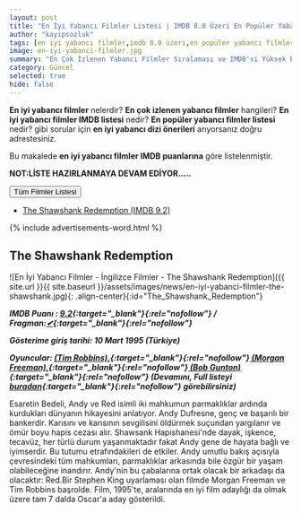 ```yaml
---
layout: post
title: "En İyi Yabancı Filmler Listesi | IMDB 8.0 Üzeri En Popüler Yabancı Film İzleme Listesi | 2019"
author: "kayipsozluk"
tags: [en iyi yabancı filmler,imdb 8.0 üzeri,en popüler yabancı filmler]
image: en-iyi-yabanci-filmler.jpg
summary: "En Çok İzlenen Yabancı Filmler Sıralaması ve IMDB'si Yüksek En İyi Film İzleme Listesi: 2019 IMDB İyi Yabancı Filmler ve Mutlaka İzlenmesi Gereken Yabancı Filmler - Sadece IMDB Puanı 8.0 ve Üzeri Yabancı Film Tavsiyeleri. En Popüler Yabancı Filmler Sıralaması"
category: Güncel
selected: true
hide: false
---
```

**En iyi yabancı filmler** nelerdir? **En çok izlenen yabancı filmler** hangileri? **En iyi yabancı filmler IMDB listesi** nedir? **En popüler yabancı filmler listesi** nedir? gibi sorular için **en iyi yabancı dizi önerileri** arıyorsanız doğru adrestesiniz.

Bu makalede **en iyi yabancı filmler IMDB puanlarına** göre listelenmiştir. 

**NOT:LİSTE HAZIRLANMAYA DEVAM EDİYOR.....**

<button class="btn btn-success collapsed" type="button" data-toggle="collapse" data-target="#collapseExample" aria-expanded="false" aria-controls="collapseExample">
    Tüm Filmler Listesi
  </button>

  <div class="collapse" id="collapseExample" style="">
  <div class="card card-body">

<ul class="list-group"> 
  <li class="list-group-item"><a href="#The_Shawshank_Redemption">The Shawshank Redemption (IMDB 9.2)</a></li>

</ul>
    
  </div>
</div>

{% include advertisements-word.html %}

## The Shawshank Redemption

![En İyi Yabancı Filmler - İngilizce Filmler - The Shawshank Redemption]({{ site.url }}{{ site.baseurl }}/assets/images/news/en-iyi-yabanci-filmler-the-shawshank.jpg){: .align-center}{:id="The_Shawshank_Redemption"}

***IMDB Puanı : [9.2](http://www.imdb.com/title/tt0111161/){:target="_blank"}{:rel="nofollow"} / Fragman:[&#10004;](https://www.youtube.com/watch?v=BXUEUwwgIyU){:target="_blank"}{:rel="nofollow"}***

***Gösterime giriş tarihi: 10 Mart 1995 (Türkiye)***

***Oyuncular: [(Tim Robbins),](https://www.imdb.com/name/nm0000209/?ref_=tt_cl_t1){:target="_blank"}{:rel="nofollow"}[ (Morgan Freeman),](https://www.imdb.com/name/nm0000151/?ref_=tt_cl_t2){:target="_blank"}{:rel="nofollow"}[ (Bob Gunton)](https://www.imdb.com/name/nm0348409/?ref_=tt_cl_t3){:target="_blank"}{:rel="nofollow"} (Devamını, Full listeyi [buradan](https://www.imdb.com/title/tt0111161/fullcredits?ref_=tt_cl_sm#cast){:target="_blank"}{:rel="nofollow"} görebilirsiniz)***

Esaretin Bedeli, Andy ve Red isimli iki mahkumun parmaklıklar ardında kurdukları dünyanın hikayesini anlatıyor. Andy Dufresne, genç ve başarılı bir bankerdir. Karısını ve karısının sevgilisini öldürmek suçundan yargılanır ve ömür boyu hapis cezası alır. Shawsank Hapishanesi'nde dayak, işkence, tecavüz, her türlü durum yaşanmaktadır fakat Andy gene de hayata bağlı ve iyimserdir. Bu tutumu etrafındakileri de etkiler. Andy umutlu bakış açısıyla çevresindeki tüm mahkumları, parmaklıklar arkasında bile özgür bir yaşam olabileceğine inandırır. Andy'nin bu çabalarına ortak olacak bir arkadaşı da olacaktır: Red.Bir Stephen King uyarlaması olan filmde Morgan Freeman ve Tim Robbins başrolde. Film, 1995'te, aralarında en iyi film adaylığı da olmak üzere tam 7 dalda Oscar'a aday gösterildi.